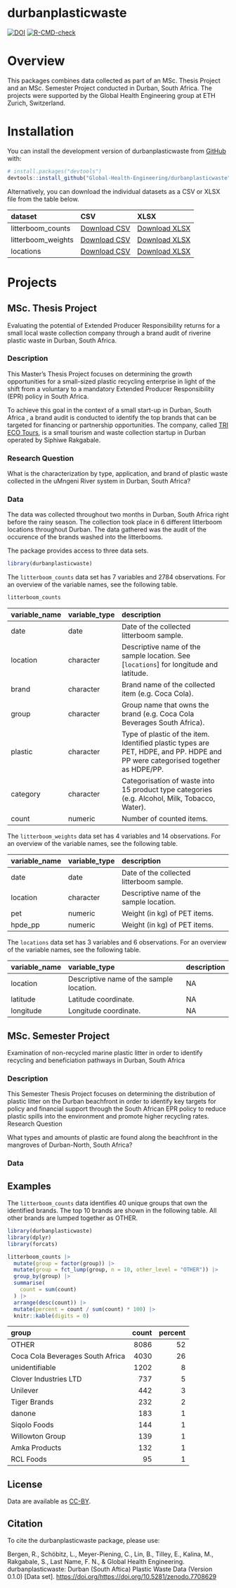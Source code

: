 
<!-- README.md is generated from README.Rmd. Please edit that file -->

# durbanplasticwaste

<!-- badges: start -->

[![DOI](https://zenodo.org/badge/604573987.svg)](https://zenodo.org/badge/latestdoi/604573987)
[![R-CMD-check](https://github.com/Global-Health-Engineering/durbanplasticwaste/actions/workflows/R-CMD-check.yaml/badge.svg)](https://github.com/Global-Health-Engineering/durbanplasticwaste/actions/workflows/R-CMD-check.yaml)
<!-- badges: end -->

# Overview

This packages combines data collected as part of an MSc. Thesis Project
and an MSc. Semester Project conducted in Durban, South Africa. The
projects were supported by the Global Health Engineering group at ETH
Zurich, Switzerland.

# Installation

You can install the development version of durbanplasticwaste from
[GitHub](https://github.com/) with:

``` r
# install.packages("devtools")
devtools::install_github("Global-Health-Engineering/durbanplasticwaste")
```

Alternatively, you can download the individual datasets as a CSV or XLSX
file from the table below.

| dataset            | CSV                                                                                                                          | XLSX                                                                                                                           |
|:-------------------|:-----------------------------------------------------------------------------------------------------------------------------|:-------------------------------------------------------------------------------------------------------------------------------|
| litterboom_counts  | [Download CSV](https://github.com/Global-Health-Engineering/durbanplasticwaste/raw/main/inst/extdata/litterboom_counts.csv)  | [Download XLSX](https://github.com/Global-Health-Engineering/durbanplasticwaste/raw/main/inst/extdata/litterboom_counts.xlsx)  |
| litterboom_weights | [Download CSV](https://github.com/Global-Health-Engineering/durbanplasticwaste/raw/main/inst/extdata/litterboom_weights.csv) | [Download XLSX](https://github.com/Global-Health-Engineering/durbanplasticwaste/raw/main/inst/extdata/litterboom_weights.xlsx) |
| locations          | [Download CSV](https://github.com/Global-Health-Engineering/durbanplasticwaste/raw/main/inst/extdata/locations.csv)          | [Download XLSX](https://github.com/Global-Health-Engineering/durbanplasticwaste/raw/main/inst/extdata/locations.xlsx)          |

# Projects

## MSc. Thesis Project

Evaluating the potential of Extended Producer Responsibility returns for
a small local waste collection company through a brand audit of riverine
plastic waste in Durban, South Africa.

### Description

This Master’s Thesis Project focuses on determining the growth
opportunities for a small-sized plastic recycling enterprise in light of
the shift from a voluntary to a mandatory Extended Producer
Responsibility (EPR) policy in South Africa.

To achieve this goal in the context of a small start-up in Durban, South
Africa , a brand audit is conducted to identify the top brands that can
be targeted for financing or partnership opportunities. The company,
called [TRI ECO Tours](https://triecotours.co.za/), is a small tourism
and waste collection startup in Durban operated by Siphiwe Rakgabale.

### Research Question

What is the characterization by type, application, and brand of plastic
waste collected in the uMngeni River system in Durban, South Africa?

### Data

The data was collected throughout two months in Durban, South Africa
right before the rainy season. The collection took place in 6 different
litterboom locations throughout Durban. The data gathered was the audit
of the occurence of the brands washed into the litterbooms.

The package provides access to three data sets.

``` r
library(durbanplasticwaste)
```

The `litterboom_counts` data set has 7 variables and 2784 observations.
For an overview of the variable names, see the following table.

``` r
litterboom_counts
```

| variable_name | variable_type | description                                                                                                                    |
|:--------------|:--------------|:-------------------------------------------------------------------------------------------------------------------------------|
| date          | date          | Date of the collected litterboom sample.                                                                                       |
| location      | character     | Descriptive name of the sample location. See \[`locations`\] for longitude and latitude.                                       |
| brand         | character     | Brand name of the collected item (e.g. Coca Cola).                                                                             |
| group         | character     | Group name that owns the brand (e.g. Coca Cola Beverages South Africa).                                                        |
| plastic       | character     | Type of plastic of the item. Identified plastic types are PET, HDPE, and PP. HDPE and PP were categorised together as HDPE/PP. |
| category      | character     | Categorisation of waste into 15 product type categories (e.g. Alcohol, Milk, Tobacco, Water).                                  |
| count         | numeric       | Number of counted items.                                                                                                       |

The `litterboom_weights` data set has 4 variables and 14 observations.
For an overview of the variable names, see the following table.

| variable_name | variable_type | description                              |
|:--------------|:--------------|:-----------------------------------------|
| date          | date          | Date of the collected litterboom sample. |
| location      | character     | Descriptive name of the sample location. |
| pet           | numeric       | Weight (in kg) of PET items.             |
| hpde_pp       | numeric       | Weight (in kg) of PET items.             |

The `locations` data set has 3 variables and 6 observations. For an
overview of the variable names, see the following table.

| variable_name | variable_type                            | description |
|:--------------|:-----------------------------------------|:------------|
| location      | Descriptive name of the sample location. | NA          |
| latitude      | Latitude coordinate.                     | NA          |
| longitude     | Longitude coordinate.                    | NA          |

## MSc. Semester Project

Examination of non-recycled marine plastic litter in order to identify
recycling and beneficiation pathways in Durban, South Africa

### Description

This Semester Thesis Project focuses on determining the distribution of
plastic litter on the Durban beachfront in order to identify key targets
for policy and financial support through the South African EPR policy to
reduce plastic spills into the environment and promote higher recycling
rates. Research Question

What types and amounts of plastic are found along the beachfront in the
mangroves of Durban-North, South Africa?

### Data

## Examples

The `litterboom_counts` data identifies 40 unique groups that own the
identified brands. The top 10 brands are shown in the following table.
All other brands are lumped together as OTHER.

``` r
library(durbanplasticwaste)
library(dplyr)
library(forcats)

litterboom_counts |> 
  mutate(group = factor(group)) |> 
  mutate(group = fct_lump(group, n = 10, other_level = "OTHER")) |> 
  group_by(group) |> 
  summarise(
    count = sum(count)
  ) |> 
  arrange(desc(count)) |> 
  mutate(percent = count / sum(count) * 100) |> 
  knitr::kable(digits = 0)
```

| group                            | count | percent |
|:---------------------------------|------:|--------:|
| OTHER                            |  8086 |      52 |
| Coca Cola Beverages South Africa |  4030 |      26 |
| unidentifiable                   |  1202 |       8 |
| Clover Industries LTD            |   737 |       5 |
| Unilever                         |   442 |       3 |
| Tiger Brands                     |   232 |       2 |
| danone                           |   183 |       1 |
| Siqolo Foods                     |   144 |       1 |
| Willowton Group                  |   139 |       1 |
| Amka Products                    |   132 |       1 |
| RCL Foods                        |    95 |       1 |

## License

Data are available as
[CC-BY](https://github.com/Global-Health-Engineering/durbanplasticwaste/blob/main/LICENSE.md).

## Citation

To cite the durbanplasticwaste package, please use:

Bergen, R., Schöbitz, L., Meyer-Piening, C., Lin, B., Tilley, E.,
Kalina, M., Rakgabale, S., Last Name, F. N., & Global Health
Engineering. durbanplasticwaste: Durban (South Aftica) Plastic Waste
Data (Version 0.1.0) \[Data set\].
<https://doi.org/https://doi.org/10.5281/zenodo.7708629>
